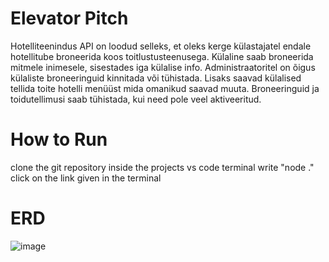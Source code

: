 # Elevator Pitch

Hotelliteenindus API on loodud selleks, et oleks kerge külastajatel endale hotellitube broneerida koos toitlustusteenusega. Külaline saab broneerida mitmele inimesele, sisestades iga külalise info. Administraatoritel on õigus külaliste broneeringuid kinnitada või tühistada. Lisaks saavad külalised tellida toite hotelli menüüst mida omanikud saavad muuta. Broneeringuid ja toidutellimusi saab tühistada, kui need pole veel aktiveeritud.

# How to Run

clone the git repository
inside the projects vs code terminal write "node ."
click on the link given in the terminal

# ERD

![image](https://github.com/joonasoispuu/HotelAPI/assets/84118115/d53dee61-bb89-4c88-babb-776a33506878)

